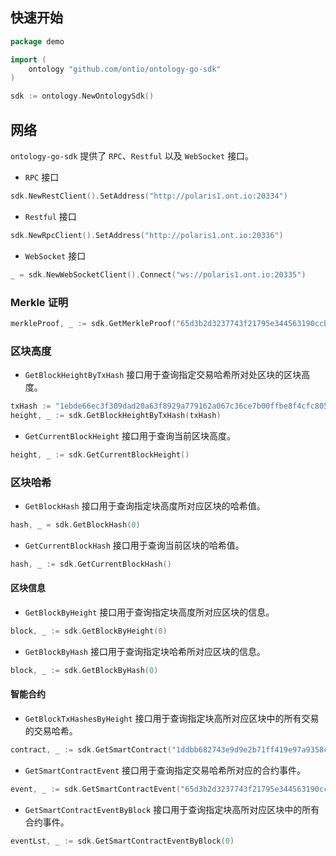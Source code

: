 
## 快速开始

```go
package demo

import (
    ontology "github.com/ontio/ontology-go-sdk"
)

sdk := ontology.NewOntologySdk()
```

## 网络

`ontology-go-sdk` 提供了 `RPC`、`Restful` 以及 `WebSocket` 接口。

- `RPC` 接口

```go
sdk.NewRestClient().SetAddress("http://polaris1.ont.io:20334")
```

- `Restful` 接口

```go
sdk.NewRpcClient().SetAddress("http://polaris1.ont.io:20336")
```

- `WebSocket` 接口

```go
_ = sdk.NewWebSocketClient().Connect("ws://polaris1.ont.io:20335")
```

### Merkle 证明

```go
merkleProof, _ := sdk.GetMerkleProof("65d3b2d3237743f21795e344563190ccbe50e9930520b8525142b075433fdd74")
```

### 区块高度

- `GetBlockHeightByTxHash` 接口用于查询指定交易哈希所对处区块的区块高度。

```go
txHash := "1ebde66ec3f309dad20a63f8929a779162a067c36ce7b00ffbe8f4cfc8050d79"
height, _ := sdk.GetBlockHeightByTxHash(txHash)
```

- `GetCurrentBlockHeight` 接口用于查询当前区块高度。

```go
height, _ := sdk.GetCurrentBlockHeight()
```

### 区块哈希

- `GetBlockHash` 接口用于查询指定块高度所对应区块的哈希值。

```go
hash, _ = sdk.GetBlockHash(0)
```

- `GetCurrentBlockHash` 接口用于查询当前区块的哈希值。

```go
hash, _ := sdk.GetCurrentBlockHash()
```

#### 区块信息

- `GetBlockByHeight` 接口用于查询指定块高度所对应区块的信息。

```go
block, _ := sdk.GetBlockByHeight(0)
```

- `GetBlockByHash` 接口用于查询指定块哈希所对应区块的信息。

```go
block, _ := sdk.GetBlockByHash(0)
```

#### 智能合约

- `GetBlockTxHashesByHeight` 接口用于查询指定块高所对应区块中的所有交易的交易哈希。

```go
contract, _ := sdk.GetSmartContract("1ddbb682743e9d9e2b71ff419e97a9358c5c4ee9")
```

- `GetSmartContractEvent` 接口用于查询指定交易哈希所对应的合约事件。

```go
event, _ := sdk.GetSmartContractEvent("65d3b2d3237743f21795e344563190ccbe50e9930520b8525142b075433fdd74")
```

- `GetSmartContractEventByBlock` 接口用于查询指定块高所对应区块中的所有合约事件。

```go
eventLst, _ := sdk.GetSmartContractEventByBlock(0)
```

